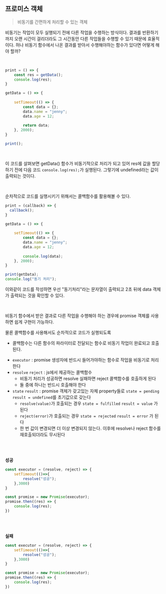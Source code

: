 ## 프로미스 객체

> 비동기를 간편하게 처리할 수 있는 객체

비동기는 작업이 모두 실행되기 전에 다른 작업을 수행하는 방식이다. 결과를 반환하기까지 오랜 시간이 걸리더라도 그 시간동안 다른 작업들을 수행할 수 있기 때문에 효율적이다. 허나 비동기 함수에서 나온 결과를 받아서 수행해야하는 함수가 있다면 어떻게 해야 할까?

<br>

```js
print = () => {
    const res = getData();
    console.log(res);
}

getData = () => {
    
    setTimeout(() => {
        const data = {};
        data.name = "jenny";
        data.age = 12;
        
        return data;
    }, 2000);
}

print();
```
<br>

이 코드를 살펴보면 getData() 함수가 비동기적으로 처리가 되고 있어 res에 값을 할당하기 전에 다음 코드 `console.log(res);`가 실행된다. 그렇기에 undefined라는 값이 출력되는 것이다.

<br>

순차적으로 코드를 실행시키기 위해서는 콜백함수를 활용해볼 수 있다. 

``` js
print = (callback) => {
  callback();
}

getData = () => {
    
    setTimeout(() => {
        const data = {};
        data.name = "jenny";
        data.age = 12;
        
        console.log(data);
    }, 2000);
}

print(getData);
console.log("동기 처리");
```

이와같이 코드를 작성하면 우선 "동기처리"라는 문자열이 출력되고 2초 뒤에 data 객체가 출력되는 것을 확인할 수 있다.

<br>


비동기 함수에서 받은 결과로 다른 작업을 수행해야 하는 경우에 promise 객체를 사용하면 쉽게 구현이 가능하다.
<br>

물론 콜백함수를 사용해서도 순차적으로 코드가 실행되도록 

* 콜백함수는 다른 함수의 파라미터로 전달되는 함수로 비동기 작업이 완료되고 호출된다.

- `executor` : promise 생성자에 반드시 들어가야하는 함수로 작업을 비동기로 처리한다
- `resolve` `reject` : js에서 제공하는 콜백함수
    - 비동기 처리가 성공하면 resolve 실패하면 reject 콜백함수를 호출하게 된다
    - 둘 중에 하나는 반드시 호출해야 한다
- `state` `result` : promise 객체가 갖고있는 자체 property들로 `state = pending` `result = undefined`를 초기값으로 갖는다
    - `resolve(value)`가 호출되는 경우 `state = fulfilled` `result = value` 가 된다
    - `reject(error)`가 호출되는 경우 `state = rejected` `result = error` 가 된다
    - 한 번 값이 변경되면 더 이상 변경되지 않는다. 이후에 resolve나 reject 함수를 재호출되더라도 무시된다

<br><br>

**성공**



```js
const executor = (resolve, reject) => {
    setTimeout(()=>{
        resolve("성공");
    },3000)
}

const promise = new Promise(executor);
promise.then((res) => {
    console.log(res);
})
```

<br><br>

**실패**

```js
const executor = (resolve, reject) => {
    setTimeout(()=>{
        resolve("성공");
    },3000)
}

const promise = new Promise(executor);
promise.then((res) => {
    console.log(res);
})
```

